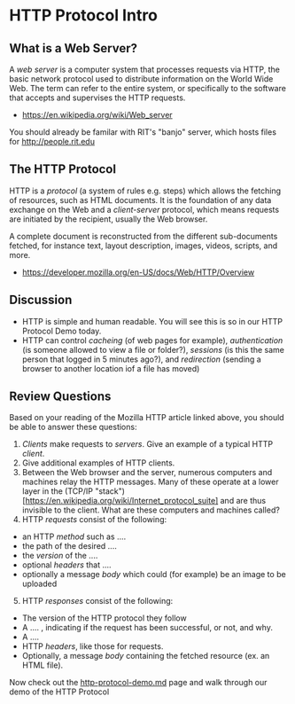 # HTTP Protocol Intro

## What is a Web Server?
A *web server* is a computer system that processes requests via HTTP, the basic network protocol used to distribute information on the World Wide Web. The term can refer to the entire system, or specifically to the software that accepts and supervises the HTTP requests.

+ https://en.wikipedia.org/wiki/Web_server

You should already be familar with RIT's "banjo" server, which hosts files for http://people.rit.edu

## The HTTP Protocol
HTTP is a *protocol* (a system of rules e.g. steps) which allows the fetching of resources, such as HTML documents. It is the foundation of any data exchange on the Web and a *client-server* protocol, which means requests are initiated by the recipient, usually the Web browser. 

A complete document is reconstructed from the different sub-documents fetched, for instance text, layout description, images, videos, scripts, and more.

+ https://developer.mozilla.org/en-US/docs/Web/HTTP/Overview

## Discussion
- HTTP is simple and human readable. You will see this is so in our HTTP Protocol Demo today.
- HTTP can control *cacheing* (of web pages for example), *authentication* (is someone allowed to view a file or folder?), *sessions* (is this the same person that logged in 5 minutes ago?), and *redirection* (sending a browser to another location iof a file has moved)

## Review Questions
Based on your reading of the Mozilla HTTP article linked above, you should be able to answer these questions:

1. *Clients* make requests to *servers*.  Give an example of a typical HTTP *client*.
1. Give additional examples of HTTP clients.
1. Between the Web browser and the server, numerous computers and machines relay the HTTP messages. Many of these operate at a lower  layer in the (TCP/IP "stack")[https://en.wikipedia.org/wiki/Internet_protocol_suite] and are thus invisible to the client. What are these computers and machines called?
1. HTTP *requests* consist of the following:
  - an HTTP *method* such as ....
  - the path of the desired ....
  - the *version* of the ....
  - optional *headers* that ....
  - optionally a message *body* which could (for example) be an image to be uploaded
5. HTTP *responses* consist of the following:
  - The version of the HTTP protocol they follow
  - A .... , indicating if the request has been successful, or not, and why.
  - A ....
  - HTTP *headers*, like those for requests.
  - Optionally, a message *body* containing the fetched resource (ex. an HTML file).
  
Now check out the [http-protocol-demo.md](http-protocol-demo.md) page and walk through our demo of the HTTP Protocol
